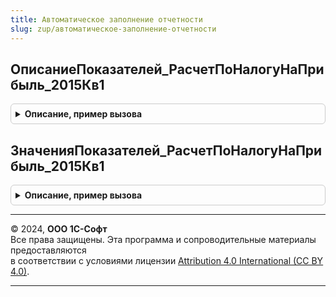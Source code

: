 ```yaml
---
title: Автоматическое заполнение отчетности
slug: zup/автоматическое-заполнение-отчетности
---
```



## ОписаниеПоказателей_РасчетПоНалогуНаПрибыль_2015Кв1
<details style="margin: 1em 0; padding: 0.5em; border: 1px solid #ccc; border-radius: 6px;">

<summary style="font-weight: bold; cursor: pointer;">Описание, пример вызова</summary>

```bsl

// Процедура составляет перечень заполняемых библиотекой показателей.
//
// Параметры:
//  ПоказателиОтчета - Структура - состав полей определяет БРО
//
Процедура ОписаниеПоказателей_РасчетПоНалогуНаПрибыль_2015Кв1(ПоказателиОтчета) Экспорт
```

Пример вызова
```bsl
АвтоматическоеЗаполнениеОтчетности.ОписаниеПоказателей_РасчетПоНалогуНаПрибыль_2015Кв1(ПоказателиОтчета) 
```
</details>

## ЗначенияПоказателей_РасчетПоНалогуНаПрибыль_2015Кв1
<details style="margin: 1em 0; padding: 0.5em; border: 1px solid #ccc; border-radius: 6px;">

<summary style="font-weight: bold; cursor: pointer;">Описание, пример вызова</summary>

```bsl

// Процедура заполняет в переданном "контейнере" известные библиотеке показатели.
//
// Параметры:
//  ПараметрыОтчета - Структура - состав полей определяет БРО
//  Контейнер - Структура - состав полей определяет БРО
//
Процедура ЗначенияПоказателей_РасчетПоНалогуНаПрибыль_2015Кв1(ПараметрыОтчета, Контейнер) Экспорт
```

Пример вызова
```bsl
АвтоматическоеЗаполнениеОтчетности.ЗначенияПоказателей_РасчетПоНалогуНаПрибыль_2015Кв1(ПараметрыОтчета, Контейнер) 
```
</details>

---

© 2024, **ООО 1С-Софт**  
Все права защищены. Эта программа и сопроводительные материалы предоставляются  
в соответствии с условиями лицензии [Attribution 4.0 International (CC BY 4.0)](https://creativecommons.org/licenses/by/4.0/legalcode).

---
